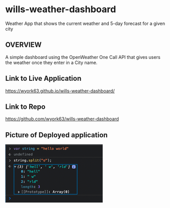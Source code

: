 # wills-weather-dashboard
Weather App that shows the current weather and 5-day forecast for a given city

## OVERVIEW
A simple dashboard using the OpenWeather One Call API that gives users the weather once they enter in a City name. 

## Link to Live Application
https://wyork63.github.io/wills-weather-dashboard/

## Link to Repo
https://github.com/wyork63/wills-weather-dashboard

## Picture of Deployed application
![Screenshot of Weather Dashboard](/assets/weather-dashboardimg.png)